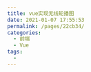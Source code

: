 ```yaml
---
title: vue实现无线轮播图
date: 2021-01-07 17:55:53
permalink: /pages/22cb34/
categories:
  - 前端
  - Vue
tags:
  - 
---
```

